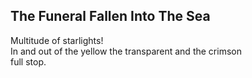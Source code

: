 The Funeral Fallen Into The Sea
-------------------------------
Multitude of starlights!  
In and out of the yellow the transparent and the crimson  
full stop.  
